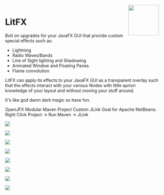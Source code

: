  <a href="https://foojay.io/works-with-openjdk">
   <img align="right" 
        src="https://github.com/foojayio/badges/raw/main/works_with_openjdk/Works-with-OpenJDK.png"   
        width="100">
</a>

# LitFX
Bolt on upgrades for your JavaFX GUI that provide custom special effects such as:

- Lightning 
- Radio Waves/Bands
- Line of Sight lighting and Shadowing
- Animated Window and Floating Panes. 
- Flame convolution

LitFX can apply its effects to your JavaFX GUI as a transparent overlay such that the effects interact with your various Nodes with little apriori knowledge of your layout and without moving your stuff around.

It's like god damn dark magic so have fun.

OpenJFX Modular Maven Project
Custom JLink Goal for Apache NetBeans: Right Click Project -> Run Maven -> JLink

![](/media/infernogalore.png)

![](/media/waveshaper.png)

![](/media/covalentpanes.png)

![](/media/shadows.png)

![](/media/pjchainlitfx.png)

![](/media/ridelitfx.png)

![](/media/LitFX.png)

![](/media/band-waves.png)
